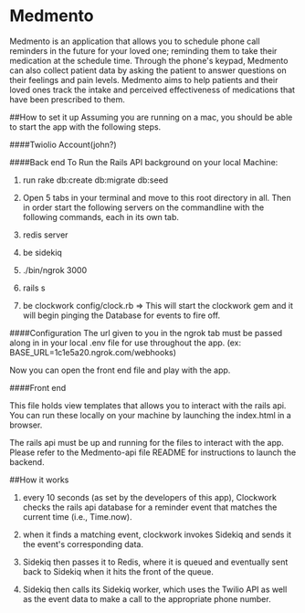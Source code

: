 Medmento
==============
Medmento is an application that allows you to schedule phone call reminders in the future for your loved one; reminding them to take their medication at the schedule time. Through the phone's keypad, Medmento can also collect patient data by asking the patient to answer questions on their feelings and pain levels. Medmento aims to help patients and their loved ones track the intake and perceived effectiveness of medications that have been prescribed to them.

##How to set it up
Assuming you are running on a mac, you should be able to start the app with the following steps.

####Twiolio Account(john?)

####Back end
To Run the Rails API background on your local Machine:

1. run rake db:create db:migrate db:seed

2. Open 5 tabs in your terminal and move to this root directory in all. Then in order start the following servers on the commandline with the following commands, each in its own tab.

3. redis server

4. be sidekiq

5. ./bin/ngrok 3000

6. rails s

7. be clockwork config/clock.rb    => This will start the clockwork gem and it will begin pinging the Database for events to fire off.

####Configuration
The url given to you in the ngrok tab must be passed along in in your local .env file for use throughout the app. (ex: BASE_URL=1c1e5a20.ngrok.com/webhooks)

Now you can open the front end file and play with the app.

####Front end

This file holds view templates that allows you to interact with the rails api.  You can run these locally on your machine by launching the index.html in a browser.

The rails api must be up and running for the files to interact with the app. Please refer to the Medmento-api file README for instructions to launch the backend.


##How it works

1. every 10 seconds (as set by the developers of this app), Clockwork checks the rails api database for a reminder event that matches the current time (i.e., Time.now).

2. when it finds a matching event, clockwork invokes Sidekiq and sends it the event's corresponding data.

3. Sidekiq then passes it to Redis, where it is queued and eventually sent back to Sidekiq when it hits the front of the queue.

4. Sidekiq then calls its Sidekiq worker, which uses the Twilio API as well as the event data to make a call to the appropriate phone number.

